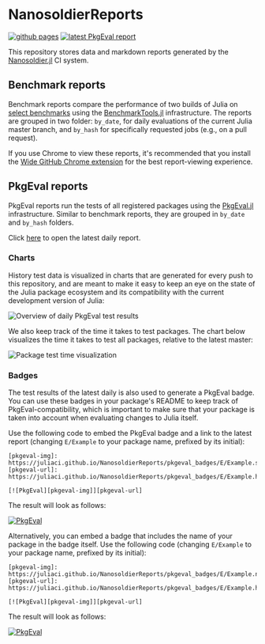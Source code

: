 # NanosoldierReports

[![github
pages](https://github.com/JuliaCI/NanosoldierReports/workflows/github%20pages/badge.svg)](https://juliaci.github.io/NanosoldierReports/pkgeval_badges/report.html) [![latest PkgEval report](https://img.shields.io/badge/PkgEval-latest%20report-green)](https://juliaci.github.io/NanosoldierReports/pkgeval_badges/report.html)

This repository stores data and markdown reports generated by the
[Nanosoldier.jl](https://github.com/JuliaCI/Nanosoldier.jl) CI system.


## Benchmark reports

Benchmark reports compare the performance of two builds of Julia on [select
benchmarks](https://github.com/JuliaCI/BaseBenchmarks.jl/) using the
[BenchmarkTools.jl](https://github.com/JuliaCI/BenchmarkTools.jl) infrastructure. The
reports are grouped in two folder: `by_date`, for daily evaluations of the current Julia
master branch, and `by_hash` for specifically requested jobs (e.g., on a pull request).

If you use Chrome to view these reports, it's recommended that you install the [Wide GitHub
Chrome
extension](https://chrome.google.com/webstore/detail/wide-github/kaalofacklcidaampbokdplbklpeldpj?hl=en)
for the best report-viewing experience.


## PkgEval reports

PkgEval reports run the tests of all registered packages using the
[PkgEval.jl](https://github.com/JuliaCI/PkgEval.jl) infrastructure. Similar to benchmark
reports, they are grouped in `by_date` and `by_hash` folders.

Click [here](https://juliaci.github.io/NanosoldierReports/pkgeval_badges/report.html) to
open the latest daily report.

### Charts

History test data is visualized in charts that are generated for every push to this
repository, and are meant to make it easy to keep an eye on the state of the Julia package
ecosystem and its compatibility with the current development version of Julia:

![Overview of daily PkgEval test
results](https://github.com/JuliaCI/NanosoldierReports/raw/gh-pages/pkgeval_charts/daily.png)

We also keep track of the time it takes to test packages. The chart below visualizes the time
it takes to test all packages, relative to the latest master:

![Package test time
visualization](https://github.com/JuliaCI/NanosoldierReports/raw/gh-pages/pkgeval_charts/daily_time_full.png)

### Badges

The test results of the latest daily is also used to generate a PkgEval badge. You can use
these badges in your package's README to keep track of PkgEval-compatibility, which is
important to make sure that your package is taken into account when evaluating changes to
Julia itself.

Use the following code to embed the PkgEval badge and a link to the latest report (changing
`E/Example` to your package name, prefixed by its initial):

```
[pkgeval-img]: https://juliaci.github.io/NanosoldierReports/pkgeval_badges/E/Example.svg
[pkgeval-url]: https://juliaci.github.io/NanosoldierReports/pkgeval_badges/E/Example.html

[![PkgEval][pkgeval-img]][pkgeval-url]
```

The result will look as follows:

[pkgeval-img-1]: https://juliaci.github.io/NanosoldierReports/pkgeval_badges/E/Example.svg
[pkgeval-url-1]: https://juliaci.github.io/NanosoldierReports/pkgeval_badges/E/Example.html

[![PkgEval][pkgeval-img-1]][pkgeval-url-1]

Alternatively, you can embed a badge that includes the name of your package in the badge
itself. Use the following code (changing `E/Example` to your package name, prefixed by its
initial):

```
[pkgeval-img]: https://juliaci.github.io/NanosoldierReports/pkgeval_badges/E/Example.named.svg
[pkgeval-url]: https://juliaci.github.io/NanosoldierReports/pkgeval_badges/E/Example.html

[![PkgEval][pkgeval-img]][pkgeval-url]
```

The result will look as follows:

[pkgeval-img-2]: https://juliaci.github.io/NanosoldierReports/pkgeval_badges/E/Example.named.svg
[pkgeval-url-2]: https://juliaci.github.io/NanosoldierReports/pkgeval_badges/E/Example.html

[![PkgEval][pkgeval-img-2]][pkgeval-url-2]
